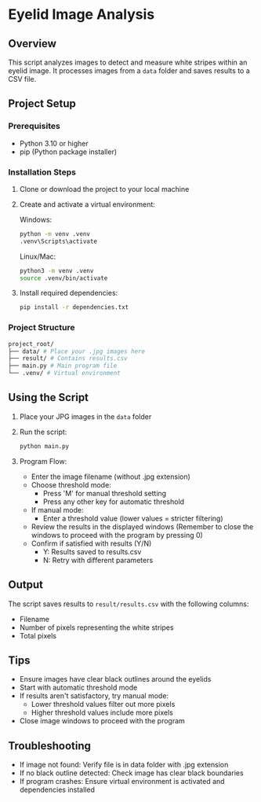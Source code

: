 # Eyelid Image Analysis

## Overview
This script analyzes images to detect and measure white stripes within an eyelid image. It processes images from a `data` folder and saves results to a CSV file.

## Project Setup

### Prerequisites
- Python 3.10 or higher
- pip (Python package installer)

### Installation Steps

1. Clone or download the project to your local machine

2. Create and activate a virtual environment:

    Windows:
    ```bash
    python -m venv .venv
    .venv\Scripts\activate
    ```

    Linux/Mac:
    ```bash
    python3 -m venv .venv
    source .venv/bin/activate
    ```

3. Install required dependencies:
    ```bash
    pip install -r dependencies.txt
    ```

### Project Structure
```bash
project_root/
├── data/ # Place your .jpg images here
├── result/ # Contains results.csv
├── main.py # Main program file
└── .venv/ # Virtual environment
```


## Using the Script

1. Place your JPG images in the `data` folder

2. Run the script:
    ```bash
    python main.py
    ```

3. Program Flow:
   - Enter the image filename (without .jpg extension)
   - Choose threshold mode:
     - Press 'M' for manual threshold setting
     - Press any other key for automatic threshold
   - If manual mode:
     - Enter a threshold value (lower values = stricter filtering)
   - Review the results in the displayed windows (Remember to close the windows to proceed with the program by pressing 0)
   - Confirm if satisfied with results (Y/N)
     - Y: Results saved to results.csv
     - N: Retry with different parameters

## Output
The script saves results to `result/results.csv` with the following columns:
- Filename
- Number of pixels representing the white stripes
- Total pixels

## Tips
- Ensure images have clear black outlines around the eyelids
- Start with automatic threshold mode
- If results aren't satisfactory, try manual mode:
  - Lower threshold values filter out more pixels
  - Higher threshold values include more pixels
- Close image windows to proceed with the program

## Troubleshooting
- If image not found: Verify file is in data folder with .jpg extension
- If no black outline detected: Check image has clear black boundaries
- If program crashes: Ensure virtual environment is activated and dependencies installed